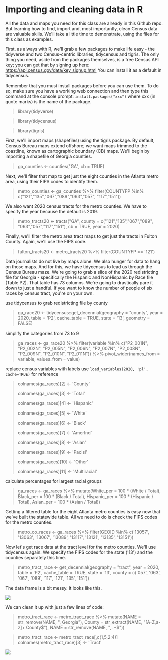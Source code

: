 # Importing and cleaning data in R

All the data and maps you need for this class are already in this Github repo. But learning how to find, import and, most importantly, clean Census data are valuable skills. We'll take a little time to demonstrate, using the files for this class as examples.

First, as always with R, we'll grab a few packages to make life easy - the tidyverse and two Census-centric libraries, tidycensus and tigris. The only thing you need, aside from the packages themselves, is a free Census API key; you can get that by signing up here: <https://api.census.gov/data/key_signup.html> You can install it as a default in tidycensus.

Remember that you must install packages before you can use them. To do so, make sure you have a working web connection and then type this command at the console prompt: <code>install.packages("xxx")</code> where xxx (in quote marks) is the name of the package.

> library(tidyverse)

> library(tidycensus)

> library(tigris)

First, we'll import maps (shapefiles) using the tigris package. By default, Census Bureau maps extend offshore; we want maps trimmed to the coastline, known as cartographic boundary (CB) maps. We'll begin by importing a shapefile of Georgia counties.

> ga_counties <- counties("GA", cb = TRUE)

Next, we'll filter that map to get just the eight counties in the Atlanta metro area, using their FIPS codes to identify them.

> metro_counties <- ga_counties %>% 
  filter(COUNTYFP %in% c("121","135","067","089","063","057",
                         "117","151"))

We also want 2020 census tracts for the metro counties. We have to specify the year because the default is 2019.

> metro_tracts20 <- tracts("GA", county = c("121","135","067","089",
                                          "063","057","117","151"), 
                         cb = TRUE, year = 2020)

Finally, we'll filter the metro area tract maps to get just the tracts in Fulton County. Again, we'll use the FIPS code.

> fulton_tracts20 <- metro_tracts20 %>% 
  filter(COUNTYFP == '121')

Data journalists do not live by maps alone. We also hunger for data to hang on those maps. And for this, we have tidycensus to lead us through the Census Bureau maze. We're going to grab a slice of the 2020 redistricting file for Georgia - specifically the Hispanic and NonHispanic by Race file (Table P2). That table has 73 columns. We're going to drastically pare it down to just a handful. If you want to know the number of people of six races by census tract, you're on your own.

use tidycensus to grab redistricting file by county
> ga_race20 <- tidycensus::get_decennial(geography = "county", 
                                       year = 2020,
                                       table = 'P2',
                                       cache_table = TRUE,
                                       state = '13',
                                       geometry = FALSE) 

simplify the categories from 73 to 9
> ga_races <- ga_race20 %>% 
  filter(variable %in% c("P2_001N", "P2_002N", "P2_005N", "P2_006N",
                         "P2_007N", "P2_008N", "P2_009N",
                          "P2_010N", "P2_011N")) %>% 
  pivot_wider(names_from = variable, values_from = value)

replace census variables with labels
use `load_variables(2020, 'pl', cache=TRUE)` for reference 
> colnames(ga_races)[2] <- 'County'
> 
> colnames(ga_races)[3] <- 'Total'
> 
> colnames(ga_races)[4] <- 'Hispanic'
> 
> colnames(ga_races)[5] <- 'White'
> 
> colnames(ga_races)[6] <- 'Black'
> 
> colnames(ga_races)[7] <- 'AmerInd'
> 
> colnames(ga_races)[8] <- 'Asian'
> 
> colnames(ga_races)[9] <- 'PacIsl'
> 
> colnames(ga_races)[10] <- 'Other'
> 
> colnames(ga_races)[11] <- 'Multiracial'

calculate percentages for largest racial groups
> ga_races <- ga_races %>% 
  mutate(White_per = 100 * (White / Total),
         Black_per = 100 * (Black / Total),
         Hispanic_per = 100 * (Hispanic / Total),
         Asian_per = 100 * (Asian / Total))
         
Getting a filtered table for the eight Atlanta metro counties is easy now that we've built the statewide table. All we need to do is check the FIPS codes for the metro counties.

> metro_co_races <- ga_races %>% 
  filter(GEOID %in% c('13057', '13063', '13067', '13089', '13117',
                      '13121', '13135', '13151'))
                      
Now let's get race data at the tract level for the metro counties. We'll use tidycensus again. We specify the FIPS codes for the state ('13') and the counties separately this time.

> metro_tract_race <- get_decennial(geography = "tract", 
                                year = 2020,
                                table = 'P2',
                                cache_table = TRUE,
                                state = '13',
                                county = c('057', '063', 
                                           '067', '089', 
                                           '117',
                                           '121', '135', 
                                           '151'))
                                           
The data frame is a bit messy. It looks like this.

![](https://github.com/roncampbell/NICAR2022/blob/images/metro_tract_race.png)

We can clean it up with just a few lines of code:

> metro_tract_race <- metro_tract_race %>% 
  mutate(NAME = str_remove(NAME, ", Georgia"),
         County = str_extract(NAME, "[A-Z,a-z]+ County$"),
         NAME = str_remove(NAME, ", .*$"))
         
> metro_tract_race <- metro_tract_race[,c(1,5,2:4)]
> colnames(metro_tract_race)[3] <- 'Tract'

![](https://github.com/roncampbell/NICAR2022/blob/images/metro_tract_race2.png)

